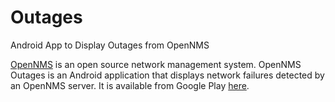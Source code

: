 Outages
=======

Android App to Display Outages from OpenNMS

<A HREF="http://www.opennms.org">OpenNMS</A> is an open source network management system.
OpenNMS Outages is an Android application that displays network failures detected by an
OpenNMS server. It is available from Google Play <A HREF="https://play.google.com/store/apps/details?id=net.wrolf.android.outages">here</A>.
